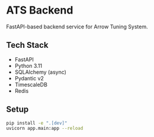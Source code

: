 # ATS Backend

FastAPI-based backend service for Arrow Tuning System.

## Tech Stack
- FastAPI
- Python 3.11
- SQLAlchemy (async)
- Pydantic v2
- TimescaleDB
- Redis

## Setup
```bash
pip install -e ".[dev]"
uvicorn app.main:app --reload
```

